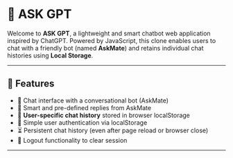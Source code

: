 # 🤖 ASK GPT 

Welcome to **ASK GPT**, a lightweight and smart chatbot web application inspired by ChatGPT. Powered by JavaScript, this clone enables users to chat with a friendly bot (named **AskMate**) and retains individual chat histories using **Local Storage**.

---

## 📌 Features

- 💬 Chat interface with a conversational bot (AskMate)
- 🧠 Smart and pre-defined replies from AskMate
- 💾 **User-specific chat history** stored in browser localStorage
- 👤 Simple user authentication via localStorage
- ⏳ Persistent chat history (even after page reload or browser close)
- 🔐 Logout functionality to clear session

---



